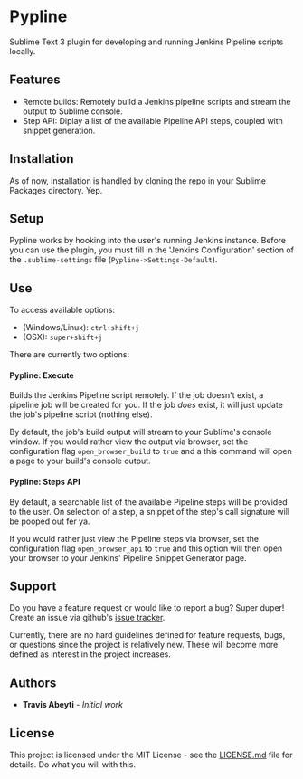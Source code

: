 # Pypline

Sublime Text 3 plugin for developing and running Jenkins Pipeline scripts locally.

## Features

- Remote builds: Remotely build a Jenkins pipeline scripts and stream the output to Sublime console.
- Step API: Diplay a list of the available Pipeline API steps, coupled with snippet generation.

## Installation
As of now, installation is handled by cloning the repo in your Sublime Packages directory. Yep.

## Setup
Pypline works by hooking into the user's running Jenkins instance. Before you can use the plugin, you must fill in the 'Jenkins Configuration' section of the `.sublime-settings` file (`Pypline->Settings-Default`).

## Use

To access available options:
- (Windows/Linux): `ctrl+shift+j`
- (OSX): `super+shift+j`

There are currently two options:

#### Pypline: Execute
Builds the Jenkins Pipeline script remotely.
If the job doesn't exist, a pipeline job will be created for you. If the job _does_ exist, it will just update the job's pipeline script (nothing else).

By default, the job's build output will stream to your Sublime's console window. If you would rather view the output via browser, set the configuration flag `open_browser_build` to `true` and a this command will open a page to your build's console output.

#### Pypline: Steps API

By default, a searchable list of the available Pipeline steps will be provided to the user. On selection of a step, a snippet of the step's call signature will be pooped out fer ya.

If you would rather just view the Pipeline steps via browser, set the configuration flag `open_browser_api` to `true` and this option will then open your browser to your Jenkins' Pipeline Snippet Generator page.

## Support
Do you have a feature request or would like to report a bug? Super duper! Create an issue via github's [issue tracker](https://github.com/tabeyti/pypline/issues). 

Currently, there are no hard guidelines defined for feature requests, bugs, or questions since the project is relatively new. These will become more defined as interest in the project increases.

## Authors

* **Travis Abeyti** - *Initial work*

## License

This project is licensed under the MIT License - see the [LICENSE.md](LICENSE.md) file for details. Do what you will with this.